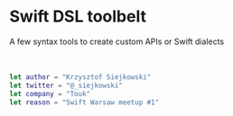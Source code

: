 # Swift DSL toolbelt

A few syntax tools to create custom APIs or Swift dialects
&nbsp;  
&nbsp;  
&nbsp;  


```swift
let author = "Krzysztof Siejkowski"
let twitter = "@_siejkowski"
let company = "Touk"
let reason = "Swift Warsaw meetup #1"

```